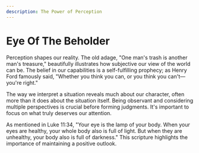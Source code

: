 ```yaml
---
description: The Power of Perception
---
```


# Eye Of The Beholder

Perception shapes our reality. The old adage, "One man's trash is another man's treasure," beautifully illustrates how subjective our view of the world can be. The belief in our capabilities is a self-fulfilling prophecy; as Henry Ford famously said, "Whether you think you can, or you think you can't—you're right."

The way we interpret a situation reveals much about our character, often more than it does about the situation itself. Being observant and considering multiple perspectives is crucial before forming judgments. It's important to focus on what truly deserves our attention.

As mentioned in Luke 11:34, "Your eye is the lamp of your body. When your eyes are healthy, your whole body also is full of light. But when they are unhealthy, your body also is full of darkness." This scripture highlights the importance of maintaining a positive outlook.
